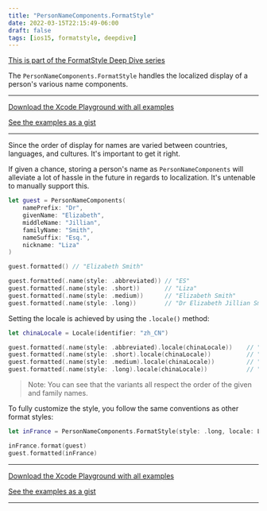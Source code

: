 ```yaml
---
title: "PersonNameComponents.FormatStyle"
date: 2022-03-15T22:15:49-06:00
draft: false
tags: [ios15, formatstyle, deepdive]
---
```


[This is part of the FormatStyle Deep Dive series](/posts/formatstyle-deep-dive)

The `PersonNameComponents.FormatStyle` handles the localized display of a person's various name components.

<hr>

[Download the Xcode Playground with all examples](https://github.com/brettohland/FormatStylesDeepDive/)

[See the examples as a gist](https://gist.github.com/brettohland/ac2fbd1446bc7bb64da491587b010e3c)

<hr>

Since the order of display for names are varied between countries, languages, and cultures. It's important to get it right.

If given a chance, storing a person's name as `PersonNameComponents` will alleviate a lot of hassle in the future in regards to localization. It's untenable to manually support this.

```Swift
let guest = PersonNameComponents(
    namePrefix: "Dr",
    givenName: "Elizabeth",
    middleName: "Jillian",
    familyName: "Smith",
    nameSuffix: "Esq.",
    nickname: "Liza"
)

guest.formatted() // "Elizabeth Smith"

guest.formatted(.name(style: .abbreviated)) // "ES"
guest.formatted(.name(style: .short))       // "Liza"
guest.formatted(.name(style: .medium))      // "Elizabeth Smith"
guest.formatted(.name(style: .long))        // "Dr Elizabeth Jillian Smith Esq."
```

Setting the locale is achieved by using the `.locale()` method:

```Swift
let chinaLocale = Locale(identifier: "zh_CN")

guest.formatted(.name(style: .abbreviated).locale(chinaLocale))    // "SE"
guest.formatted(.name(style: .short).locale(chinaLocale))          // "Liza"
guest.formatted(.name(style: .medium).locale(chinaLocale))         // "Smith Elizabeth"
guest.formatted(.name(style: .long).locale(chinaLocale))           // "Dr Smith Elizabeth Jillian Esq."

```

> Note: You can see that the variants all respect the order of the given and family names.

To fully customize the style, you follow the same conventions as other format styles:

```Swift
let inFrance = PersonNameComponents.FormatStyle(style: .long, locale: Locale(identifier: "fr_FR"))

inFrance.format(guest)
guest.formatted(inFrance)
```

<hr>

[Download the Xcode Playground with all examples](https://github.com/brettohland/FormatStylesDeepDive/)

[See the examples as a gist](https://gist.github.com/brettohland/ac2fbd1446bc7bb64da491587b010e3c)

<hr>